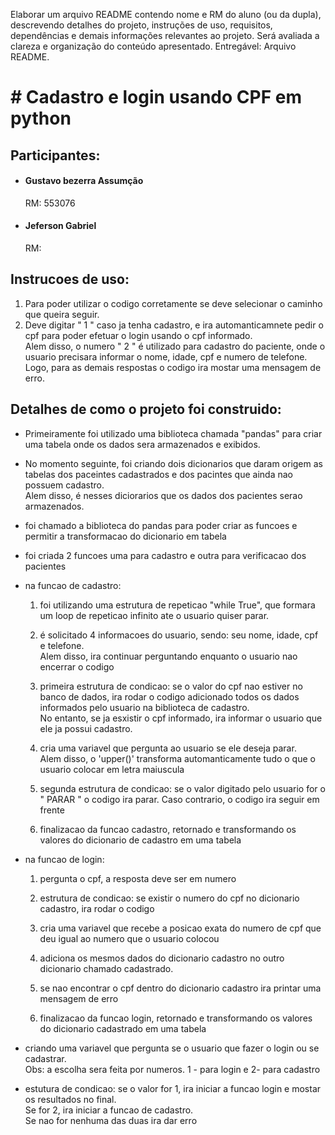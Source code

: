 Elaborar um arquivo README contendo nome e RM do aluno (ou da dupla), descrevendo detalhes do projeto, instruções
de uso, requisitos, dependências e demais informações relevantes ao projeto. Será avaliada a clareza e organização do
conteúdo apresentado. Entregável: Arquivo README.

# # Cadastro e login usando CPF em python

## Participantes:
* <h4> Gustavo bezerra Assumção </h4> RM: 553076
* <h4> Jeferson Gabriel </h4> RM: 

## Instrucoes de uso:

1. Para poder utilizar o codigo corretamente se deve selecionar o caminho que queira seguir.
2. Deve digitar " 1 " caso ja tenha cadastro, e ira automanticamnete pedir o cpf para poder efetuar o login usando o cpf informado. <br> Alem disso, o numero " 2 " é utilizado para cadastro do paciente, onde o usuario precisara informar o nome, idade, cpf e numero de telefone. <br> Logo, para as demais respostas o codigo ira mostar uma mensagem de erro. 

## Detalhes de como o projeto foi construido:

* Primeiramente foi utilizado uma biblioteca chamada "pandas" para criar uma tabela onde os dados sera armazenados e exibidos.

* No momento seguinte, foi criando dois dicionarios que daram origem as tabelas dos paceintes cadastrados e dos pacintes que ainda nao possuem cadastro. <br> Alem disso, é nesses diciorarios que os dados dos pacientes serao armazenados.

* foi chamado a biblioteca do pandas para poder criar as funcoes e permitir a transformacao do dicionario em tabela

* foi criada 2 funcoes uma para cadastro e outra para verificacao dos pacientes

* na funcao de cadastro:

    1. foi utilizando uma estrutura de repeticao "while True", que formara um loop de repeticao infinito ate o usuario quiser parar.

    2. é solicitado 4 informacoes do usuario, sendo: seu nome, idade, cpf e telefone. <br> Alem disso, ira continuar perguntando enquanto o usuario nao encerrar o codigo

    3. primeira estrutura de condicao: se o valor do cpf nao estiver no banco de dados, ira rodar o codigo adicionado todos os dados informados pelo usuario na biblioteca de cadastro. <br> No entanto, se ja esxistir o cpf informado, ira informar o usuario que ele ja possui cadastro.

    4. cria uma variavel que pergunta ao usuario se ele deseja parar. <br> Alem disso, o 'upper()' transforma automanticamente tudo o que o usuario colocar em letra maiuscula

    5. segunda estrutura de condicao: se o valor digitado pelo usuario for o " PARAR " o codigo ira parar. Caso contrario, o codigo ira seguir em frente
    
    6. finalizacao da funcao cadastro, retornado e transformando os valores do dicionario de cadastro em uma tabela

* na funcao de login:

    1. pergunta o cpf, a resposta deve ser em numero
    
    2. estrutura de condicao: se existir o numero do cpf no dicionario cadastro, ira rodar o codigo

    3. cria uma variavel que recebe a posicao exata do numero de cpf que deu igual ao numero que o usuario colocou

    4. adiciona os mesmos dados do dicionario cadastro no outro dicionario chamado cadastrado.

    5. se nao encontrar o cpf dentro do dicionario cadastro ira printar uma mensagem de erro

    6. finalizacao da funcao login, retornado e transformando os valores do dicionario cadastrado em uma tabela

* criando uma variavel que pergunta se o usuario que fazer o login ou se cadastrar. <br> Obs: a escolha sera feita por numeros. 1 - para login e 2- para cadastro

* estutura de condicao: se o valor for 1, ira iniciar a funcao login e mostar os resultados no final. <br> Se for 2, ira iniciar a funcao de cadastro. <br> Se nao for nenhuma das duas ira dar erro



